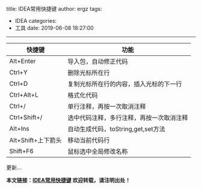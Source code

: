 title: IDEA常用快捷键
author: ergz
tags:
  - IDEA
categories:
  - 工具
date: 2019-06-08 18:27:00
---
快捷键 | 功能
-|-
Alt+Enter | 导入包，自动修正代码|
Ctrl+Y | 删除光标所在行|
Ctrl+D | 复制光标所在行的内容，插入光标的下一行|
Ctrl+Alt+L | 格式化代码
Ctrl+/ | 单行注释，再按一次取消注释
Ctrl+Shift+/ | 选中代码注释，多行注释，再按一次取消注释
Alt+Ins | 自动生成代码，toString,get,set方法
Alt+Shift+上下箭头 | 移动当前代码行
Shift+F6 | 鼠标选中全局修改名称

<!--more-->

更新...

**本文链接：[IDEA常用快捷键]()
欢迎转载，请注明出处！**